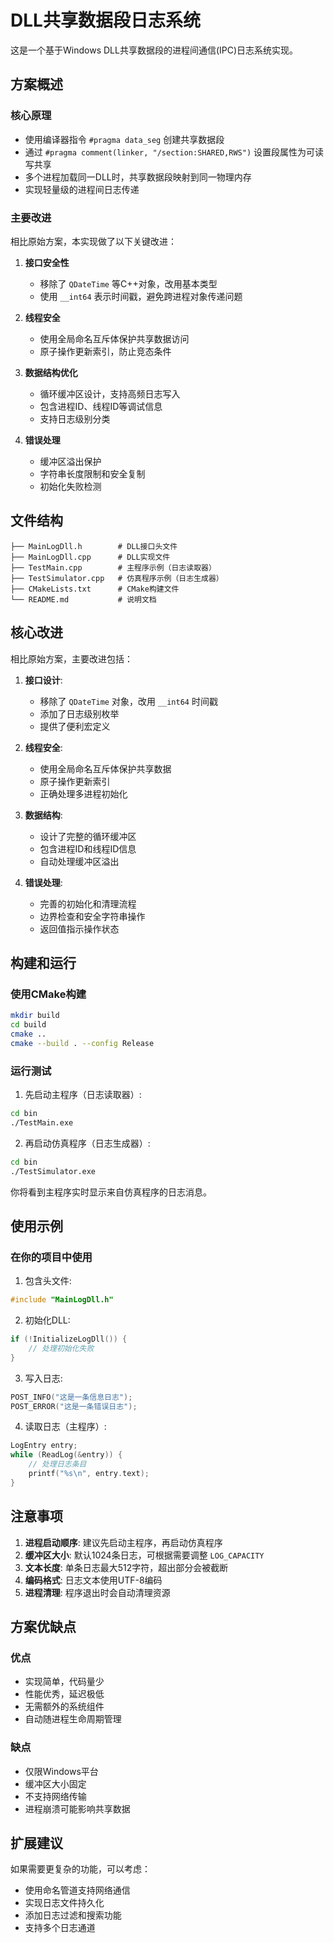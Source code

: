 # DLL共享数据段日志系统

这是一个基于Windows DLL共享数据段的进程间通信(IPC)日志系统实现。

## 方案概述

### 核心原理
- 使用编译器指令 `#pragma data_seg` 创建共享数据段
- 通过 `#pragma comment(linker, "/section:SHARED,RWS")` 设置段属性为可读写共享
- 多个进程加载同一DLL时，共享数据段映射到同一物理内存
- 实现轻量级的进程间日志传递

### 主要改进
相比原始方案，本实现做了以下关键改进：

1. **接口安全性**
   - 移除了 `QDateTime` 等C++对象，改用基本类型
   - 使用 `__int64` 表示时间戳，避免跨进程对象传递问题

2. **线程安全**
   - 使用全局命名互斥体保护共享数据访问
   - 原子操作更新索引，防止竞态条件

3. **数据结构优化**
   - 循环缓冲区设计，支持高频日志写入
   - 包含进程ID、线程ID等调试信息
   - 支持日志级别分类

4. **错误处理**
   - 缓冲区溢出保护
   - 字符串长度限制和安全复制
   - 初始化失败检测

## 文件结构

```
├── MainLogDll.h        # DLL接口头文件
├── MainLogDll.cpp      # DLL实现文件
├── TestMain.cpp        # 主程序示例（日志读取器）
├── TestSimulator.cpp   # 仿真程序示例（日志生成器）
├── CMakeLists.txt      # CMake构建文件
└── README.md           # 说明文档
```

## 核心改进

相比原始方案，主要改进包括：

1. **接口设计**:
   - 移除了 `QDateTime` 对象，改用 `__int64` 时间戳
   - 添加了日志级别枚举
   - 提供了便利宏定义

2. **线程安全**:
   - 使用全局命名互斥体保护共享数据
   - 原子操作更新索引
   - 正确处理多进程初始化

3. **数据结构**:
   - 设计了完整的循环缓冲区
   - 包含进程ID和线程ID信息
   - 自动处理缓冲区溢出

4. **错误处理**:
   - 完善的初始化和清理流程
   - 边界检查和安全字符串操作
   - 返回值指示操作状态

## 构建和运行

### 使用CMake构建

```bash
mkdir build
cd build
cmake ..
cmake --build . --config Release
```

### 运行测试

1. 先启动主程序（日志读取器）:
```bash
cd bin
./TestMain.exe
```

2. 再启动仿真程序（日志生成器）:
```bash
cd bin
./TestSimulator.exe
```

你将看到主程序实时显示来自仿真程序的日志消息。

## 使用示例

### 在你的项目中使用

1. 包含头文件:
```cpp
#include "MainLogDll.h"
```

2. 初始化DLL:
```cpp
if (!InitializeLogDll()) {
    // 处理初始化失败
}
```

3. 写入日志:
```cpp
POST_INFO("这是一条信息日志");
POST_ERROR("这是一条错误日志");
```

4. 读取日志（主程序）:
```cpp
LogEntry entry;
while (ReadLog(&entry)) {
    // 处理日志条目
    printf("%s\n", entry.text);
}
```

## 注意事项

1. **进程启动顺序**: 建议先启动主程序，再启动仿真程序
2. **缓冲区大小**: 默认1024条日志，可根据需要调整 `LOG_CAPACITY`
3. **文本长度**: 单条日志最大512字符，超出部分会被截断
4. **编码格式**: 日志文本使用UTF-8编码
5. **进程清理**: 程序退出时会自动清理资源

## 方案优缺点

### 优点
- 实现简单，代码量少
- 性能优秀，延迟极低
- 无需额外的系统组件
- 自动随进程生命周期管理

### 缺点
- 仅限Windows平台
- 缓冲区大小固定
- 不支持网络传输
- 进程崩溃可能影响共享数据

## 扩展建议

如果需要更复杂的功能，可以考虑：
- 使用命名管道支持网络通信
- 实现日志文件持久化
- 添加日志过滤和搜索功能
- 支持多个日志通道
